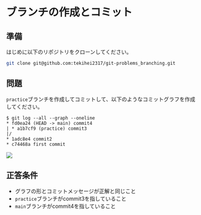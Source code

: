 # ブランチの作成とコミット

## 準備

はじめに以下のリポジトリをクローンしてください。

```bash
git clone git@github.com:tekihei2317/git-problems_branching.git
```

## 問題

`practice`ブランチを作成してコミットして、以下のようなコミットグラフを作成してください。

```text
$ git log --all --graph --oneline
* fd0ea24 (HEAD -> main) commit4
| * a1b7cf9 (practice) commit3
|/
* 1adc8e4 commit2
* c74468a first commit
```

![](https://i.gyazo.com/3ab9bc43cc4ac37fc36b4c3cd045e660.png)

## 正答条件

- グラフの形とコミットメッセージが正解と同じこと
- `practice`ブランチがcommit3を指していること
- `main`ブランチがcommit4を指していること
